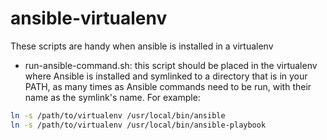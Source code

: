 # ansible-virtualenv

These scripts are handy when ansible is installed in a virtualenv

- run-ansible-command.sh: this script should be placed in the
  virtualenv where Ansible is installed and symlinked to a
  directory that is in your PATH, as many times as Ansible
  commands need to be run, with their name as the symlink's name.
  For example:

```bash
ln -s /path/to/virtualenv /usr/local/bin/ansible
ln -s /path/to/virtualenv /usr/local/bin/ansible-playbook
```
